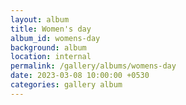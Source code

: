 ```yaml
---
layout: album
title: Women's day
album_id: womens-day
background: album
location: internal
permalink: /gallery/albums/womens-day
date: 2023-03-08 10:00:00 +0530
categories: gallery album
---
```

